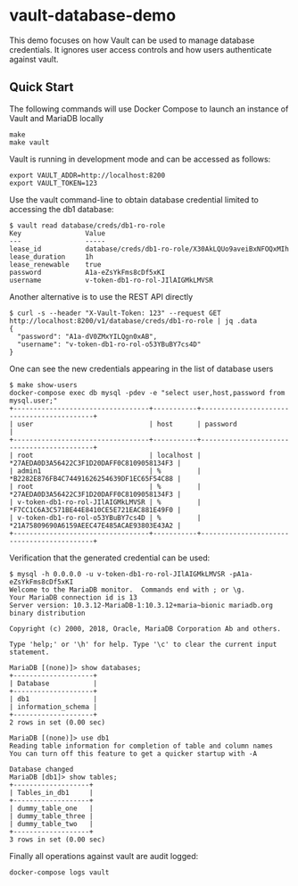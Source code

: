 # vault-database-demo

This demo focuses on how Vault can be used to manage database credentials. It ignores user access controls and how users authenticate against vault. 

## Quick Start

The following commands will use Docker Compose to launch an instance of Vault and MariaDB locally

```
make
make vault
```

Vault is running in development mode and can be accessed as follows:

```
export VAULT_ADDR=http://localhost:8200
export VAULT_TOKEN=123
```

Use the vault command-line to obtain database credential limited to accessing the db1 database:

```
$ vault read database/creds/db1-ro-role
Key                Value
---                -----
lease_id           database/creds/db1-ro-role/X30AkLQUo9aveiBxNFOQxMIh
lease_duration     1h
lease_renewable    true
password           A1a-eZsYkFms8cDf5xKI
username           v-token-db1-ro-rol-JIlAIGMkLMVSR
```

Another alternative is to use the REST API directly

```
$ curl -s --header "X-Vault-Token: 123" --request GET http://localhost:8200/v1/database/creds/db1-ro-role | jq .data
{
  "password": "A1a-dV0ZMxYILQgn0xAB",
  "username": "v-token-db1-ro-rol-o53YBuBY7cs4D"
}
```

One can see the new credentials appearing in the list of database users

```
$ make show-users
docker-compose exec db mysql -pdev -e "select user,host,password from mysql.user;"
+----------------------------------+-----------+-------------------------------------------+
| user                             | host      | password                                  |
+----------------------------------+-----------+-------------------------------------------+
| root                             | localhost | *27AEDA0D3A56422C3F1D20DAFF0C8109058134F3 |
| admin1                           | %         | *B2282E876FB4C74491626254639DF1EC65F54C88 |
| root                             | %         | *27AEDA0D3A56422C3F1D20DAFF0C8109058134F3 |
| v-token-db1-ro-rol-JIlAIGMkLMVSR | %         | *F7CC1C6A3C571BE44E8410CE5E721EAC881E49F0 |
| v-token-db1-ro-rol-o53YBuBY7cs4D | %         | *21A75809690A6159AEEC47E485ACAE93803E43A2 |
+----------------------------------+-----------+-------------------------------------------+
```

Verification that the generated credential can be used:

```
$ mysql -h 0.0.0.0 -u v-token-db1-ro-rol-JIlAIGMkLMVSR -pA1a-eZsYkFms8cDf5xKI 
Welcome to the MariaDB monitor.  Commands end with ; or \g.
Your MariaDB connection id is 13
Server version: 10.3.12-MariaDB-1:10.3.12+maria~bionic mariadb.org binary distribution

Copyright (c) 2000, 2018, Oracle, MariaDB Corporation Ab and others.

Type 'help;' or '\h' for help. Type '\c' to clear the current input statement.

MariaDB [(none)]> show databases;
+--------------------+
| Database           |
+--------------------+
| db1                |
| information_schema |
+--------------------+
2 rows in set (0.00 sec)

MariaDB [(none)]> use db1
Reading table information for completion of table and column names
You can turn off this feature to get a quicker startup with -A

Database changed
MariaDB [db1]> show tables;
+-------------------+
| Tables_in_db1     |
+-------------------+
| dummy_table_one   |
| dummy_table_three |
| dummy_table_two   |
+-------------------+
3 rows in set (0.00 sec)
```

Finally all operations against vault are audit logged:

```
docker-compose logs vault
```
